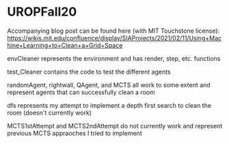 # UROPFall20

Accompanying blog post can be found here (with MIT Touchstone license): https://wikis.mit.edu/confluence/display/SIAProjects/2021/02/11/Using+Machine+Learning+to+Clean+a+Grid+Space

envCleaner represents the environment and has render, step, etc. functions

test_Cleaner contains the code to test the different agents

randomAgent, rightwall, QAgent, and MCTS all work to some extent and represent agents that can successfully clean a room

dfs represents my attempt to implement a depth first search to clean the room (doesn't currently work)

MCTS1stAttempt and MCTS2ndAttempt do not currently work and represent previous MCTS appraoches I tried to implement
